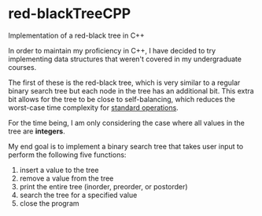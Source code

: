 # red-blackTreeCPP
Implementation of a red-black tree in C++

In order to maintain my proficiency in C++, I have decided to try implementing data structures that weren't covered in my undergraduate courses. 

The first of these is the red-black tree, which is very similar to a regular binary search tree but each node in the tree has an additional bit. This extra bit allows for the tree to be close to self-balancing, which reduces the worst-case time complexity for [standard operations](http://bigocheatsheet.com/).

For the time being, I am only considering the case where all values in the tree are **integers**. 

My end goal is to implement a binary search tree that takes user input to perform the following five functions:
  1. insert a value to the tree
  2. remove a value from the tree
  3. print the entire tree (inorder, preorder, or postorder)
  4. search the tree for a specified value
  5. close the program

